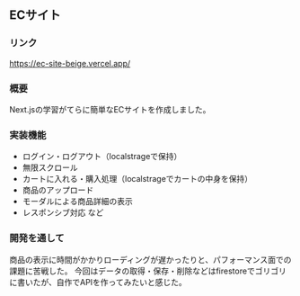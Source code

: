 ## ECサイト

### リンク
https://ec-site-beige.vercel.app/

### 概要
Next.jsの学習がてらに簡単なECサイトを作成しました。

### 実装機能
+ ログイン・ログアウト（localstrageで保持）
+ 無限スクロール
+ カートに入れる・購入処理（localstrageでカートの中身を保持）
+ 商品のアップロード
+ モーダルによる商品詳細の表示
+ レスポンシブ対応
など

### 開発を通して
商品の表示に時間がかかりローディングが遅かったりと、パフォーマンス面での課題に苦戦した。
今回はデータの取得・保存・削除などはfirestoreでゴリゴリに書いたが、自作でAPIを作ってみたいと感じた。
